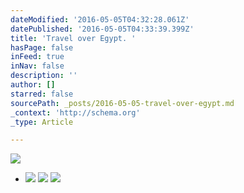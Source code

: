 ```yaml
---
dateModified: '2016-05-05T04:32:28.061Z'
datePublished: '2016-05-05T04:33:39.399Z'
title: 'Travel over Egypt. '
hasPage: false
inFeed: true
inNav: false
description: ''
author: []
starred: false
sourcePath: _posts/2016-05-05-travel-over-egypt.md
_context: 'http://schema.org'
_type: Article

---
```

![](https://the-grid-user-content.s3-us-west-2.amazonaws.com/b1f1aef7-c4a8-4f6a-8042-2d9ac968beba.jpg)

* ![](https://the-grid-user-content.s3-us-west-2.amazonaws.com/1e6937f2-5e69-484f-9b91-9d1c3a63238d.jpg)
![](https://the-grid-user-content.s3-us-west-2.amazonaws.com/0ea6d2d4-d4df-42e4-82f0-adda41a7a3d7.jpg)
![](https://the-grid-user-content.s3-us-west-2.amazonaws.com/92f63e9a-5cb9-4e56-84eb-639299ff616a.jpg)
